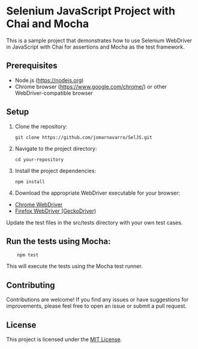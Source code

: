 # Selenium JavaScript Project with Chai and Mocha

This is a sample project that demonstrates how to use Selenium WebDriver in JavaScript with Chai for assertions and Mocha as the test framework.

## Prerequisites

- Node.js (https://nodejs.org)
- Chrome browser (https://www.google.com/chrome/) or other WebDriver-compatible browser

## Setup

1. Clone the repository:

   ```shell
   git clone https://github.com/jomarnavarro/SelJS.git
    ```

2. Navigate to the project directory:

    ```shell
    cd your-repository
    ```

3. Install the project dependencies:

    ```shell
    npm install
    ```

4. Download the appropriate WebDriver executable for your browser:

* [Chrome WebDriver](https://sites.google.com/a/chromium.org/chromedriver/downloads)
* [Firefox WebDriver (GeckoDriver)](https://github.com/mozilla/geckodriver/releases)

Update the test files in the src/tests directory with your own test cases.

## Run the tests using Mocha:

```shell
    npm test
```

This will execute the tests using the Mocha test runner.

## Contributing

Contributions are welcome! If you find any issues or have suggestions for improvements, please feel free to open an issue or submit a pull request.

## License
This project is licensed under the [MIT License](https://opensource.org/license/mit/).

